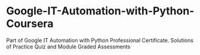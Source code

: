 # Google-IT-Automation-with-Python-Coursera
Part of Google IT Automation with Python Professional Certificate. Solutions of Practice Quiz and Module Graded Assessments
